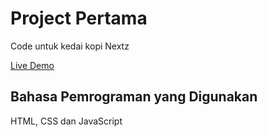 # Project Pertama
Code untuk kedai kopi Nextz

[Live Demo](https://muhammad-hafizz.github.io/Project-Kedai-Kopi-Nextz/)

## Bahasa Pemrograman yang Digunakan
HTML, CSS dan JavaScript
